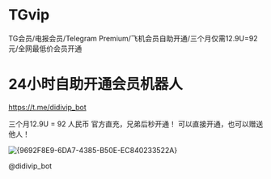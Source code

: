 # TGvip
TG会员/电报会员/Telegram Premium/飞机会员自助开通/三个月仅需12.9U=92元/全网最低价会员开通


# 24小时自助开通会员机器人

https://t.me/didivip_bot

三个月12.9U = 92 人民币
官方直充，兄弟后秒开通！
可以直接开通，也可以赠送他人！

![{9692F8E9-6DA7-4385-B50E-EC840233522A}](https://github.com/user-attachments/assets/bb8c36e9-6e64-4ddf-9d1d-92ea1eedb943)

@didivip_bot
